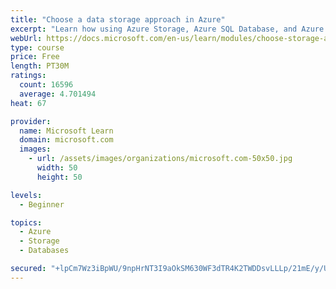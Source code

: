 ```yaml
---
title: "Choose a data storage approach in Azure"
excerpt: "Learn how using Azure Storage, Azure SQL Database, and Azure Cosmos DB - or a combination of them - for your business scenario is the best way to get the most performant solution."
webUrl: https://docs.microsoft.com/en-us/learn/modules/choose-storage-approach-in-azure/
type: course
price: Free
length: PT30M
ratings:
  count: 16596
  average: 4.701494
heat: 67

provider:
  name: Microsoft Learn
  domain: microsoft.com
  images:
    - url: /assets/images/organizations/microsoft.com-50x50.jpg
      width: 50
      height: 50

levels:
  - Beginner

topics:
  - Azure
  - Storage
  - Databases

secured: "+lpCm7Wz3iBpWU/9npHrNT3I9aOkSM630WF3dTR4K2TWDDsvLLLp/21mE/y/UXKKquekcka81vlpPi3sv10NVp6wmbTUM0bNe/gia9zP8lFJZwTsIUWGMiXTn6SjiwY/AubHholr+CwQzafsel8Z7P8HD/Zm09SSweb/fpcwNLMPBhHDk+m5BKJLDTh8/9hpdFfvoCnFKrsBX6mXrZVodVkbw+Aq/LaPMHsG4pNrfamNjax2dNaP2HxXJ32HfzMG3npR1YY803wBjLqsb+cscXgvnjhsc7Vuo2jGGMVLjUHkswpdyAS2lJlLxsg8s/rBwFeb1NVN7EpfehoVxhD3TziPpX1PLD9NRJGzc8THOt0UTLxY3/fOmUaKeZNcjue4OwVGZm1/48zVgk8edmKOGuo0IZz+qfQ/Mg6zaLeuTqSJeC3E+mZhucRtsSsBY40m;/XmPTfDawXbGBO4MvnqtAA=="
---
```


